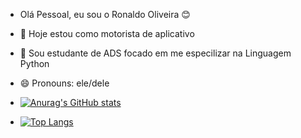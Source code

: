 - Olá Pessoal, eu sou o Ronaldo Oliveira 😊

- 🔭 Hoje estou como motorista de aplicativo
- 🌱 Sou estudante de ADS focado em me especilizar na Linguagem Python
- 😄 Pronouns: ele/dele

- [![Anurag's GitHub stats](https://github-readme-stats.vercel.app/api?username=Ronaldodev1982)](https://github.com/anuraghazra/github-readme-stats)
- [![Top Langs](https://github-readme-stats.vercel.app/api/top-langs/?username=Ronaldodev1982&layout=compact)](https://github.com/anuraghazra/github-readme-stats)
 





